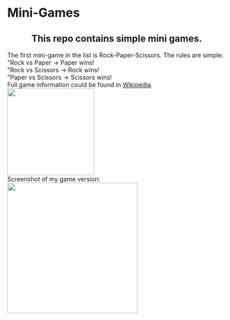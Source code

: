 # Mini-Games
<h2 align="center">This repo contains simple mini games.</h4>


The first mini-game in the list is Rock-Paper-Scissors. The rules are simple:<br>
"Rock vs Paper -> Paper wins!<br>
"Rock vs Scissors -> Rock wins!<br>
"Paper vs Scissors -> Scissors wins!<br>
Full game information could be found in [Wikipedia](https://en.wikipedia.org/wiki/Rock_paper_scissors).<br>
<img src="https://upload.wikimedia.org/wikipedia/commons/thumb/6/67/Rock-paper-scissors.svg/1200px-Rock-paper-scissors.svg.png" width = "200" height = "200"/><br>
Screenshot of my game version:<br>
<img src="https://user-images.githubusercontent.com/124160873/217379344-6c081a0d-ce54-457e-bfe6-485ade491d87.png" width = "300" height = "300"/>

